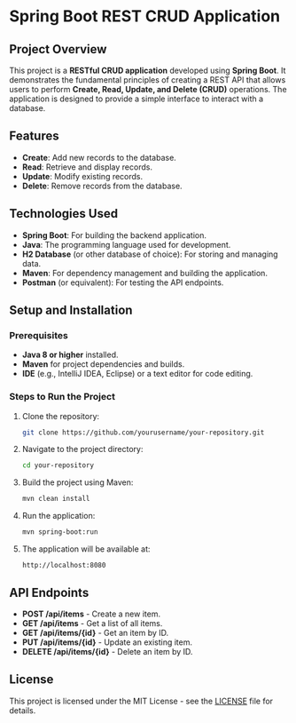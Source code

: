 # Spring Boot REST CRUD Application

## Project Overview

This project is a **RESTful CRUD application** developed using **Spring Boot**. It demonstrates the fundamental principles of creating a REST API that allows users to perform **Create, Read, Update, and Delete (CRUD)** operations. The application is designed to provide a simple interface to interact with a database.

## Features

- **Create**: Add new records to the database.
- **Read**: Retrieve and display records.
- **Update**: Modify existing records.
- **Delete**: Remove records from the database.

## Technologies Used

- **Spring Boot**: For building the backend application.
- **Java**: The programming language used for development.
- **H2 Database** (or other database of choice): For storing and managing data.
- **Maven**: For dependency management and building the application.
- **Postman** (or equivalent): For testing the API endpoints.

## Setup and Installation

### Prerequisites

- **Java 8 or higher** installed.
- **Maven** for project dependencies and builds.
- **IDE** (e.g., IntelliJ IDEA, Eclipse) or a text editor for code editing.

### Steps to Run the Project

1. Clone the repository:
    ```bash
    git clone https://github.com/yourusername/your-repository.git
    ```

2. Navigate to the project directory:
    ```bash
    cd your-repository
    ```

3. Build the project using Maven:
    ```bash
    mvn clean install
    ```

4. Run the application:
    ```bash
    mvn spring-boot:run
    ```

5. The application will be available at:
    ```
    http://localhost:8080
    ```

## API Endpoints

- **POST /api/items** - Create a new item.
- **GET /api/items** - Get a list of all items.
- **GET /api/items/{id}** - Get an item by ID.
- **PUT /api/items/{id}** - Update an existing item.
- **DELETE /api/items/{id}** - Delete an item by ID.

## License

This project is licensed under the MIT License - see the [LICENSE](LICENSE) file for details.
